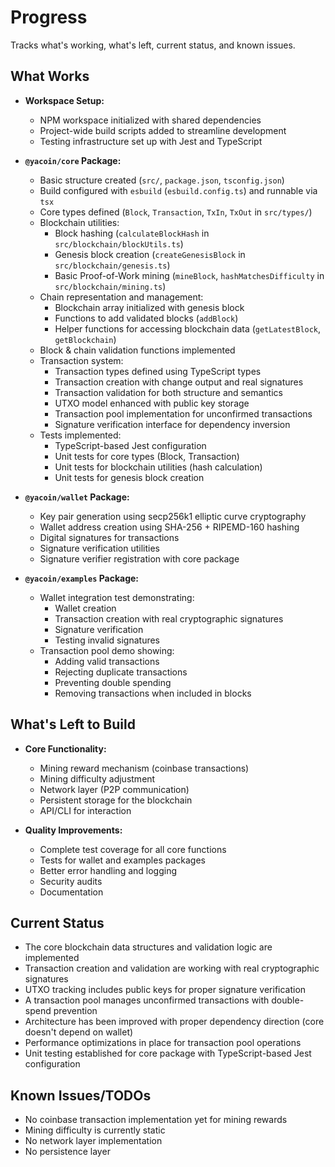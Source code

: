 # Progress

Tracks what's working, what's left, current status, and known issues.

## What Works

- **Workspace Setup:** 
  - NPM workspace initialized with shared dependencies
  - Project-wide build scripts added to streamline development
  - Testing infrastructure set up with Jest and TypeScript

- **`@yacoin/core` Package:**
    - Basic structure created (`src/`, `package.json`, `tsconfig.json`)
    - Build configured with `esbuild` (`esbuild.config.ts`) and runnable via `tsx`
    - Core types defined (`Block`, `Transaction`, `TxIn`, `TxOut` in `src/types/`)
    - Blockchain utilities:
        - Block hashing (`calculateBlockHash` in `src/blockchain/blockUtils.ts`)
        - Genesis block creation (`createGenesisBlock` in `src/blockchain/genesis.ts`)
        - Basic Proof-of-Work mining (`mineBlock`, `hashMatchesDifficulty` in `src/blockchain/mining.ts`)
    - Chain representation and management:
        - Blockchain array initialized with genesis block
        - Functions to add validated blocks (`addBlock`)
        - Helper functions for accessing blockchain data (`getLatestBlock`, `getBlockchain`)
    - Block & chain validation functions implemented
    - Transaction system:
        - Transaction types defined using TypeScript types
        - Transaction creation with change output and real signatures
        - Transaction validation for both structure and semantics
        - UTXO model enhanced with public key storage
        - Transaction pool implementation for unconfirmed transactions
        - Signature verification interface for dependency inversion
    - Tests implemented:
        - TypeScript-based Jest configuration
        - Unit tests for core types (Block, Transaction)
        - Unit tests for blockchain utilities (hash calculation)
        - Unit tests for genesis block creation

- **`@yacoin/wallet` Package:**
    - Key pair generation using secp256k1 elliptic curve cryptography
    - Wallet address creation using SHA-256 + RIPEMD-160 hashing
    - Digital signatures for transactions
    - Signature verification utilities
    - Signature verifier registration with core package

- **`@yacoin/examples` Package:**
    - Wallet integration test demonstrating:
      - Wallet creation
      - Transaction creation with real cryptographic signatures
      - Signature verification
      - Testing invalid signatures
    - Transaction pool demo showing:
      - Adding valid transactions
      - Rejecting duplicate transactions
      - Preventing double spending
      - Removing transactions when included in blocks

## What's Left to Build

- **Core Functionality:**
  - Mining reward mechanism (coinbase transactions)
  - Mining difficulty adjustment
  - Network layer (P2P communication)
  - Persistent storage for the blockchain
  - API/CLI for interaction

- **Quality Improvements:**
  - Complete test coverage for all core functions
  - Tests for wallet and examples packages
  - Better error handling and logging
  - Security audits
  - Documentation

## Current Status

- The core blockchain data structures and validation logic are implemented
- Transaction creation and validation are working with real cryptographic signatures
- UTXO tracking includes public keys for proper signature verification
- A transaction pool manages unconfirmed transactions with double-spend prevention
- Architecture has been improved with proper dependency direction (core doesn't depend on wallet)
- Performance optimizations in place for transaction pool operations
- Unit testing established for core package with TypeScript-based Jest configuration

## Known Issues/TODOs

- No coinbase transaction implementation yet for mining rewards
- Mining difficulty is currently static
- No network layer implementation
- No persistence layer 